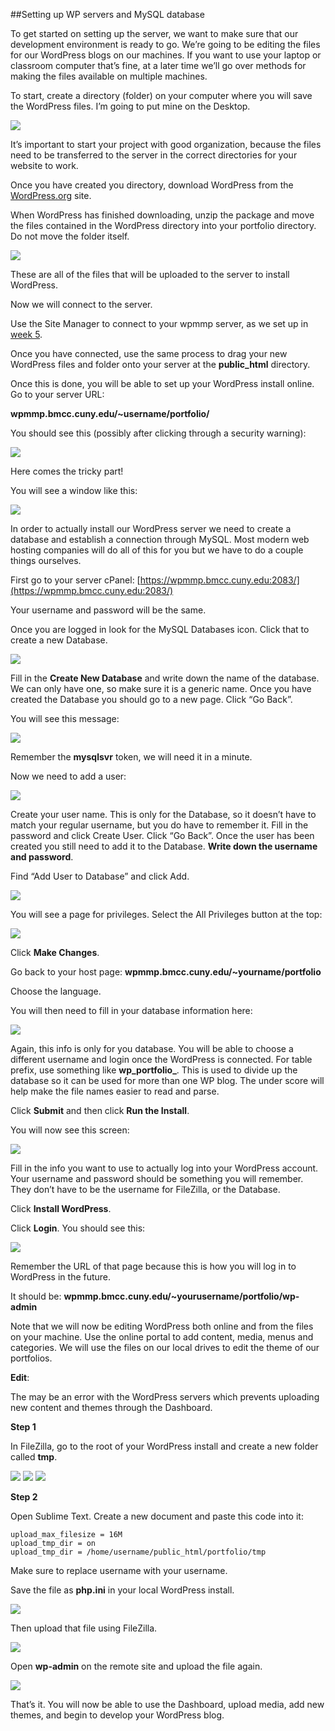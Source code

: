 ##Setting up WP servers and MySQL database

To get started on setting up the server, we want to make sure that our development environment is ready to go.  We’re going to be editing the files for our WordPress blogs on our machines.  If you want to use your laptop or classroom computer that’s fine, at a later time we’ll go over methods for making the files available on multiple machines.

To start, create a directory (folder) on your computer where you will save the WordPress files.  I’m going to put mine on the Desktop.

<img src="https://raw.github.com/owenroberts/mmp350/master/week8/desktop.png" />

It’s important to start your project with good organization, because the files need to be transferred to the server in the correct directories for your website to work.

Once you have created you directory, download WordPress from the <a href="http://www.wordpress.org">WordPress.org</a> site.

When WordPress has finished downloading, unzip the package and move the files contained in the WordPress directory into your portfolio directory.  Do not move the folder itself.

<img src="https://raw.github.com/owenroberts/mmp350/master/week8/download.png" />

These are all of the files that will be uploaded to the server to install WordPress.

Now we will connect to the server.

Use the Site Manager to connect to your wpmmp server, as we set up in [week 5](week5/).

Once you have connected, use the same process to drag your new WordPress files and folder onto your server at the **public_html** directory.

Once this is done, you will be able to set up your WordPress install online.  Go to your server URL:

**wpmmp.bmcc.cuny.edu/~username/portfolio/**

You should see this (possibly after clicking through a security warning):

<img src="https://raw.github.com/owenroberts/mmp350/master/week8/wp.png" />

Here comes the tricky part!

You will see a window like this:

<img src="https://raw.github.com/owenroberts/mmp350/master/week8/db.png" />

In order to actually install our WordPress server we need to create a database and establish a connection through MySQL.  Most modern web hosting companies will do all of this for you but we have to do a couple things ourselves.

First go to your server cPanel: [https://wpmmp.bmcc.cuny.edu:2083/](https://wpmmp.bmcc.cuny.edu:2083/)

Your username and password will be the same.

Once you are logged in look for the MySQL Databases icon.  Click that to create a new Database.

<img src="https://raw.github.com/owenroberts/mmp350/master/week8/mysql.png" />

Fill in the **Create New Database** and write down the name of the database.  We can only have one, so make sure it is a generic name.  Once you have created the Database you should go to a new page.  Click “Go Back”.

You will see this message:

<img src="https://raw.github.com/owenroberts/mmp350/master/week8/server.png" />

Remember the **mysqlsvr** token, we will need it in a minute.

Now we need to add a user:

<img src="https://raw.github.com/owenroberts/mmp350/master/week8/user.png" />

Create your user name.  This is only for the Database, so it doesn’t have to match your regular username, but you do have to remember it.  Fill in the password and click Create User.  Click “Go Back”.  Once the user has been created you still need to add it to the Database.  **Write down the username and password**.

Find “Add User to Database” and click Add.

<img src="https://raw.github.com/owenroberts/mmp350/master/week8/adduser.png" />

You will see a page for privileges.  Select the All Privileges button at the top:

<img src="https://raw.github.com/owenroberts/mmp350/master/week8/priveleges.png" />

Click **Make Changes**.

Go back to your host page: **wpmmp.bmcc.cuny.edu/~yourname/portfolio**

Choose the language.

You will then need to fill in your database information here:

<img src="https://raw.github.com/owenroberts/mmp350/master/week8/info.png" />

Again, this info is only for you database.  You will be able to choose a different username and login once the WordPress is connected.  For table prefix, use something like **wp_portfolio_**.  This is used to divide up the database so it can be used for more than one WP blog.  The under score will help make the file names easier to read and parse.

Click **Submit** and then click **Run the Install**.

You will now see this screen:

<img src="https://raw.github.com/owenroberts/mmp350/master/week8/welcome.png" />

Fill in the info you want to use to actually log into your WordPress account.  Your username and password should be something you will remember.  They don’t have to be the username for FileZilla, or the Database.

Click **Install WordPress**.

Click **Login**.  You should see this:

<img src="https://raw.github.com/owenroberts/mmp350/master/week8/username.png" />

Remember the URL of that page because this is how you will log in to WordPress in the future.

It should be: **wpmmp.bmcc.cuny.edu/~yourusername/portfolio/wp-admin**

Note that we will now be editing WordPress both online and from the files on your machine.  Use the online portal to add content, media, menus and categories.  We will use the files on our local drives to edit the theme of our portfolios.

**Edit**:

The may be an error with the WordPress servers which prevents uploading new content and themes through the Dashboard.

**Step 1**

In FileZilla, go to the root of your WordPress install and create a new folder called **tmp**.

<img src="https://raw.github.com/owenroberts/mmp350/master/week8/wpinstall.png" />

<img src="https://raw.github.com/owenroberts/mmp350/master/week8/tmp.png" />

<img src="https://raw.github.com/owenroberts/mmp350/master/week8/tmpcreated.png" />

**Step 2**

Open Sublime Text.  Create a new document and paste this code into it:

```
upload_max_filesize = 16M
upload_tmp_dir = on
upload_tmp_dir = /home/username/public_html/portfolio/tmp
```

Make sure to replace username with your username.

Save the file as **php.ini** in your local WordPress install. 

<img src="https://raw.github.com/owenroberts/mmp350/master/week8/save.png" />

Then upload that file using FileZilla.

<img src="https://raw.github.com/owenroberts/mmp350/master/week8/ini.png" />

Open **wp-admin** on the remote site and upload the file again.

<img src="https://raw.github.com/owenroberts/mmp350/master/week8/ini2.png" />

That’s it.  You will now be able to use the Dashboard, upload media, add new themes, and begin to develop your WordPress blog.


